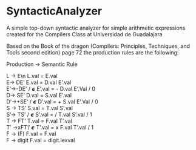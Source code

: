 # SyntacticAnalyzer
A simple top-down syntactic analyzer for simple arithmetic expressions created for the Compilers Class at Universidad de Guadalajara

Based on the Book of the dragon (Compilers: Principles, Techniques, and Tools second edition) page 72 the production rules are the following:

Production   ->	  Semantic Rule

L -> E\n					L.val = E.val  
E-> DE’				  	E.val = D.val E’.val  
E’->-DE’ / 𝟄			 E’.val = - D.val E’.Val / 0  
D-> SE’					  D.val = S.val E’.val  
D’->+SE’ / 𝟄			 D’.val = + S.val E’.Val / 0  
S -> TS’					S.val = T.val S’.val  
S’-> TS’ / 𝟄	  	 S’.val = / T.val S’.val / 1  
T -> FT’					T.val = F.val T’.val  
T’ ->xFT’/  𝟄		 T’.val = x F.val T’.val / 1  
F -> (F)					F.val = F.val  
F -> digit				F.val = digit.lexval  
